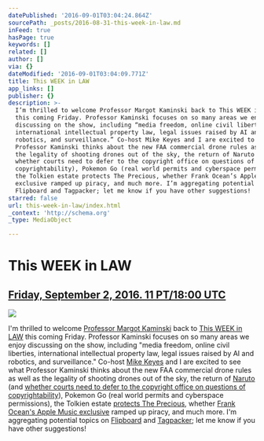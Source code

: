 ```yaml
---
datePublished: '2016-09-01T03:04:24.864Z'
sourcePath: _posts/2016-08-31-this-week-in-law.md
inFeed: true
hasPage: true
keywords: []
related: []
author: []
via: {}
dateModified: '2016-09-01T03:04:09.771Z'
title: This WEEK in LAW
app_links: []
publisher: {}
description: >-
  I’m thrilled to welcome Professor Margot Kaminski back to This WEEK in LAW
  this coming Friday. Professor Kaminski focuses on so many areas we enjoy
  discussing on the show, including “media freedom, online civil liberties,
  international intellectual property law, legal issues raised by AI and
  robotics, and surveillance.” Co-host Mike Keyes and I are excited to see what
  Professor Kaminski thinks about the new FAA commercial drone rules as well as
  the legality of shooting drones out of the sky, the return of Naruto (and
  whether courts need to defer to the copyright office on questions of
  copyrightability), Pokemon Go (real world permits and cyberspace permissions),
  the Tolkien estate protects The Precious, whether Frank Ocean’s Apple Music
  exclusive ramped up piracy, and much more. I’m aggregating potential topics on
  Flipboard and Tagpacker; let me know if you have other suggestions!
starred: false
url: this-week-in-law/index.html
_context: 'http://schema.org'
_type: MediaObject

---
```

# This WEEK in LAW

## [Friday, September 2, 2016\. 11 PT/18:00 UTC][0]
![](https://the-grid-user-content.s3-us-west-2.amazonaws.com/faecd5cf-7a1b-430a-89bd-9c11b49a9ad0.jpg)

I'm thrilled to welcome [Professor Margot Kaminski][1] back to [This WEEK in LAW][2] this coming Friday. Professor Kaminski focuses on so many areas we enjoy discussing on the show, including "media freedom, online civil liberties, international intellectual property law, legal issues raised by AI and robotics, and surveillance." Co-host [Mike Keyes][3] and I are excited to see what Professor Kaminski thinks about the new FAA commercial drone rules as well as the legality of shooting drones out of the sky, the return of [Naruto][4] (and [whether courts need to defer to the copyright office on questions of copyrightability][5]), Pokemon Go (real world permits and cyberspace permissions), the Tolkien estate [protects The Precious][6], whether [Frank Ocean's Apple Music exclusive][7] ramped up piracy, and much more. I'm aggregating potential topics on [Flipboard][8] and [Tagpacker][9]; let me know if you have other suggestions!

[0]: http://twit.tv/live "Watch live 9/2/16, 11 PT/18:00 UTC"
[1]: http://moritzlaw.osu.edu/faculty/professor/margot-kaminski/ "Professor Margot Kaminski"
[2]: http://twit.tv/twil "This WEEK in LAW"
[3]: http://thetmca.com/author/jmichaelkeyes/ "Mike Keyes' posts at The TMCA"
[4]: https://en.wikipedia.org/wiki/Monkey_selfie "Monkey selfie macaque"
[5]: http://www.scotusblog.com/case-files/cases/star-athletica-llc-v-varsity-brands-inc/ "Varsity Brands v. Star Athletica"
[6]: http://www.smh.com.au/victoria/fraud-of-the-rings-hits-back-at-tolkiens-estate-20160831-gr5huh.html "Fraud of the rings hits back at Tolkien's estate"
[7]: http://www.marketwatch.com/story/frank-ocean-cranks-up-the-apple-vs-spotify-beef-2016-08-26 "Frank Ocean cranks up the Apple vs. Spotify beef"
[8]: https://flipboard.com/@dhowell/this-week-in-law-696doq5my "Possible TWiL discussion topics"
[9]: https://tagpacker.com/user/thisweekinlaw?t=358 "TWiL 358 discussion points"
